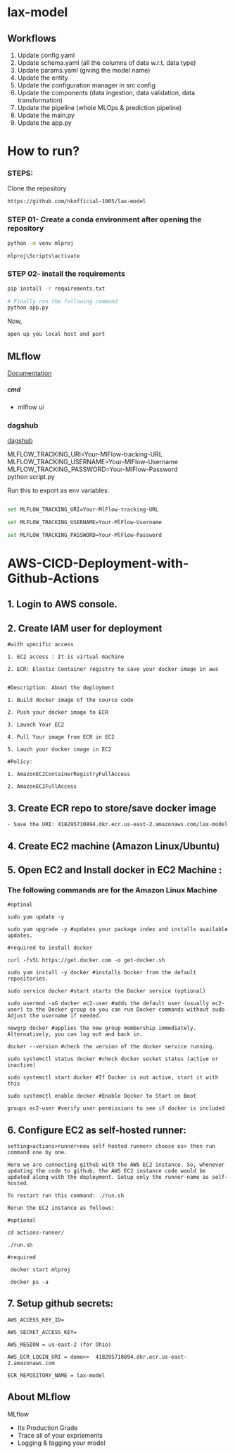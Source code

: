 # lax-model

## Workflows

1. Update config.yaml
2. Update schema.yaml (all the columns of data w.r.t. data type)
3. Update params.yaml (giving the model name)
4. Update the entity
5. Update the configuration manager in src config
6. Update the components (data ingestion, data validation, data transformation)
7. Update the pipeline (whole MLOps & prediction pipeline)
8. Update the main.py
9. Update the app.py

# How to run?
### STEPS:

Clone the repository

```bash
https://github.com/nkofficial-1005/lax-model
```
### STEP 01- Create a conda environment after opening the repository

```bash
python -m venv mlproj
```

```bash
mlproj\Scripts\activate
```


### STEP 02- install the requirements
```bash
pip install -r requirements.txt
```


```bash
# Finally run the following command
python app.py
```

Now,
```bash
open up you local host and port
```



## MLflow

[Documentation](https://mlflow.org/docs/latest/index.html)


##### cmd
- mlflow ui

### dagshub
[dagshub](https://dagshub.com/)

MLFLOW_TRACKING_URI=Your-MlFlow-tracking-URL \
MLFLOW_TRACKING_USERNAME=Your-MlFlow-Username \
MLFLOW_TRACKING_PASSWORD=Your-MlFlow-Password \
python script.py

Run this to export as env variables:

```bash

set MLFLOW_TRACKING_URI=Your-MlFlow-tracking-URL

set MLFLOW_TRACKING_USERNAME=Your-MlFlow-Username

set MLFLOW_TRACKING_PASSWORD=Your-MlFlow-Password

```


# AWS-CICD-Deployment-with-Github-Actions

## 1. Login to AWS console.

## 2. Create IAM user for deployment

	#with specific access

	1. EC2 access : It is virtual machine

	2. ECR: Elastic Container registry to save your docker image in aws


	#Description: About the deployment

	1. Build docker image of the source code

	2. Push your docker image to ECR

	3. Launch Your EC2 

	4. Pull Your image from ECR in EC2

	5. Lauch your docker image in EC2

	#Policy:

	1. AmazonEC2ContainerRegistryFullAccess

	2. AmazonEC2FullAccess

	
## 3. Create ECR repo to store/save docker image
    - Save the URI: 418295710894.dkr.ecr.us-east-2.amazonaws.com/lax-model

	
## 4. Create EC2 machine (Amazon Linux/Ubuntu) 

## 5. Open EC2 and Install docker in EC2 Machine :
### The following commands are for the Amazon Linux Machine
	
	#optinal

	sudo yum update -y

	sudo yum upgrade -y #updates your package index and installs available updates.
	
	#required to install docker

	curl -fsSL https://get.docker.com -o get-docker.sh

	sudo yum install -y docker #installs Docker from the default repositories.

    sudo service docker #start starts the Docker service (optional)

	sudo usermod -aG docker ec2-user #adds the default user (usually ec2-user) to the Docker group so you can run Docker commands without sudo Adjust the username if needed.

	newgrp docker #applies the new group membership immediately. Alternatively, you can log out and back in.

    docker --version #check the version of the docker service running.

    sudo systemctl status docker #check docker socket status (active or inactive)

    sudo systemctl start docker #If Docker is not active, start it with this

    sudo systemctl enable docker #Enable Docker to Start on Boot

    groups ec2-user #verify user permissions to see if docker is included
	
## 6. Configure EC2 as self-hosted runner:
    setting>actions>runner>new self hosted runner> choose os> then run command one by one.
    
    Here we are connecting github with the AWS EC2 instance. So, whenever updating the code to github, the AWS EC2 instance code would be updated along with the deployment. Setup only the runner-name as self-hosted.

    To restart run this command: ./run.sh

    Rerun the EC2 instance as follows:

    #optional

    cd actions-runner/

    ./run.sh

    #required

     docker start mlproj

     docker ps -a


## 7. Setup github secrets:

    AWS_ACCESS_KEY_ID=

    AWS_SECRET_ACCESS_KEY=

    AWS_REGION = us-east-2 (for Ohio)

    AWS_ECR_LOGIN_URI = demo>>  418295710894.dkr.ecr.us-east-2.amazonaws.com

    ECR_REPOSITORY_NAME = lax-model



## About MLflow 
MLflow

 - Its Production Grade
 - Trace all of your expriements
 - Logging & tagging your model

